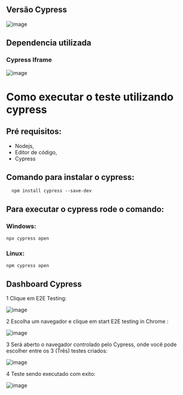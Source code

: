 ## Versão Cypress
![image](https://user-images.githubusercontent.com/50705825/172053002-87c12407-6539-4d34-aa54-0905980b41bd.png)

## Dependencia utilizada
### Cypress Iframe

![image](https://user-images.githubusercontent.com/50705825/172053041-42ab2734-e4fb-4d1a-ad3b-a9fb911fa1a2.png)

# Como executar o teste utilizando cypress
## Pré requisitos:
* Nodejs,
* Editor de código,
* Cypress

## Comando para instalar o cypress:
```
  npm install cypress --save-dev
```
## Para executar o cypress rode o comando:
### Windows:
```
npx cypress open
```
### Linux:
```
npm cypress open
```
## Dashboard Cypress

1 Clique em E2E Testing:

![image](https://user-images.githubusercontent.com/50705825/172053537-c4ea1836-d5c6-4baa-bc86-f6e45d31b9d5.png)

2 Escolha um navegador e clique em start E2E testing in Chrome :

![image](https://user-images.githubusercontent.com/50705825/172053616-fb1cf86f-7415-4bc7-9953-6a9d1a2deba5.png)

3 Será aberto o navegador controlado pelo Cypress, onde você pode escolher entre os 3 (Três) testes criados:

![image](https://user-images.githubusercontent.com/50705825/172053693-f3ed8bdd-83e4-41cd-8f98-a88d5f522ad5.png)

4 Teste sendo executado com exito:

![image](https://user-images.githubusercontent.com/50705825/172053718-7da10665-defb-4a82-ae19-268512a4303f.png)







